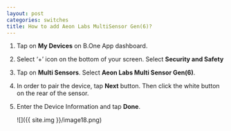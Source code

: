 ```yaml
---
layout: post
categories: switches
title: How to add Aeon Labs MultiSensor Gen(6)?
---
```


1. Tap on **My Devices** on B.One App dashboard.

2. Select ‘+’ icon on the bottom of your screen. Select **Security and Safety**

3. Tap on **Multi Sensors**. Select **Aeon Labs Multi Sensor Gen(6)**.

4. In order to pair the device, tap **Next** button. Then click the white button on the rear of the sensor.

5. Enter the Device Information and tap **Done**.

    ![]({{ site.img }}/image18.png)
